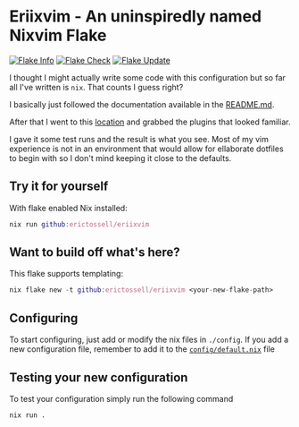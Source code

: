 # Eriixvim - An uninspiredly named Nixvim Flake

[![Flake Info](https://github.com/erictossell/eriixvim/actions/workflows/flake-info.yml/badge.svg?branch=main)](https://github.com/erictossell/eriixvim/actions/workflows/flake-info.yml)
[![Flake Check](https://github.com/erictossell/eriixvim/actions/workflows/flake-check.yml/badge.svg?branch=main)](https://github.com/erictossell/eriixvim/actions/workflows/flake-check.yml)
[![Flake Update](https://github.com/erictossell/eriixvim/actions/workflows/flake-update.yml/badge.svg?branch=main)](https://github.com/erictossell/eriixvim/actions/workflows/flake-update.yml)


I thought I might actually write some code with this configuration but so far all I've written is `nix`. That counts I guess right?

I basically just followed the documentation available in the [README.md](https://github.com/nix-community/nixvim). 

After that I went to this [location](https://nix-community.github.io/nixvim/) and grabbed the plugins that looked familiar.

I gave it some test runs and the result is what you see. Most of my vim experience is not in an environment that would allow for ellaborate dotfiles to begin with so I don't mind keeping it close to the defaults. 

## Try it for yourself

With flake enabled Nix installed:
```nix
nix run github:erictossell/eriixvim
```

## Want to build off what's here?

This flake supports templating:

```nix
nix flake new -t github:erictossell/eriixvim <your-new-flake-path>
```

## Configuring

To start configuring, just add or modify the nix files in `./config`.
If you add a new configuration file, remember to add it to the
[`config/default.nix`](./config/default.nix) file

## Testing your new configuration

To test your configuration simply run the following command

```nix
nix run .
```
